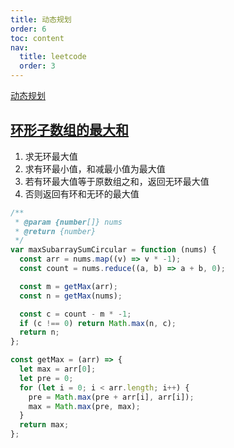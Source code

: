 ```yaml
---
title: 动态规划
order: 6
toc: content
nav:
  title: leetcode
  order: 3
---
```


[动态规划](https://zhuanlan.zhihu.com/p/93857890)

## [环形子数组的最大和](https://leetcode-cn.com/problems/maximum-sum-circular-subarray/)

1. 求无环最大值
2. 求有环最小值，和减最小值为最大值
3. 若有环最大值等于原数组之和，返回无环最大值
4. 否则返回有环和无环的最大值

```javascript
/**
 * @param {number[]} nums
 * @return {number}
 */
var maxSubarraySumCircular = function (nums) {
  const arr = nums.map((v) => v * -1);
  const count = nums.reduce((a, b) => a + b, 0);

  const m = getMax(arr);
  const n = getMax(nums);

  const c = count - m * -1;
  if (c !== 0) return Math.max(n, c);
  return n;
};

const getMax = (arr) => {
  let max = arr[0];
  let pre = 0;
  for (let i = 0; i < arr.length; i++) {
    pre = Math.max(pre + arr[i], arr[i]);
    max = Math.max(pre, max);
  }
  return max;
};
```
